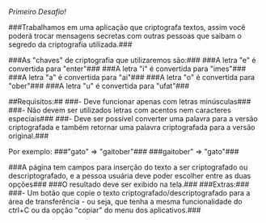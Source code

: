 *Primeiro Desafio!*

###Trabalhamos em uma aplicação que criptografa textos, assim você poderá trocar mensagens secretas com outras pessoas que saibam o segredo da criptografia utilizada.###

###As "chaves" de criptografia que utilizaremos são:###
###A letra "e" é convertida para "enter"###
###A letra "i" é convertida para "imes"###
###A letra "a" é convertida para "ai"###
###A letra "o" é convertida para "ober"###
###A letra "u" é convertida para "ufat"###

##Requisitos:##
###- Deve funcionar apenas com letras minúsculas###
###- Não devem ser utilizados letras com acentos nem caracteres especiais###
###- Deve ser possível converter uma palavra para a versão criptografada e também retornar uma palavra criptografada para a versão original.###

Por exemplo:
###"gato" => "gaitober"###
###gaitober" => "gato"###

###A página tem campos para inserção do texto a ser criptografado ou descriptografado, e a pessoa usuária deve poder escolher entre as duas opções###
###O resultado deve ser exibido na tela.###
###Extras:###
###- Um botão que copie o texto criptografado/descriptografado para a área de transferência - ou seja, que tenha a mesma funcionalidade do ctrl+C ou da opção "copiar" do menu dos aplicativos.###
